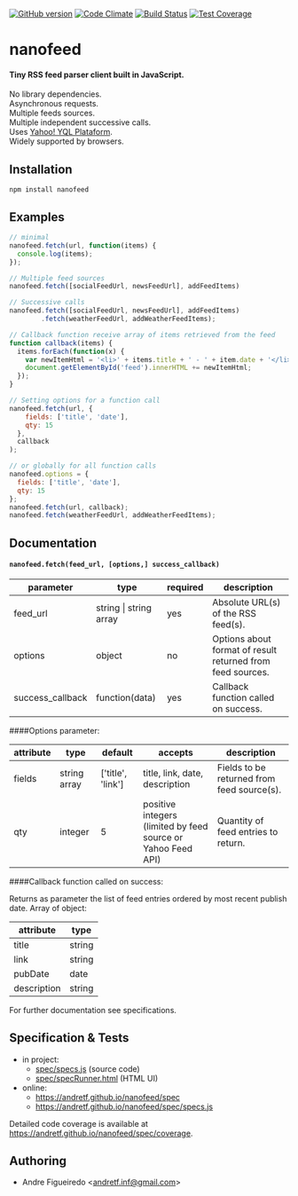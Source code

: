 [![GitHub version](https://badge.fury.io/gh/andretf%2Fnanofeed.svg)](https://badge.fury.io/gh/andretf%2Fnanofeed)
[![Code Climate](https://codeclimate.com/github/andretf/nanofeed/badges/gpa.svg)](https://codeclimate.com/github/andretf/nanofeed)
[![Build Status](https://travis-ci.org/andretf/nanofeed.svg?branch=master)](https://travis-ci.org/andretf/nanofeed)
[![Test Coverage](https://codeclimate.com/github/andretf/nanofeed/badges/coverage.svg)](https://codeclimate.com/github/andretf/nanofeed/coverage)

# nanofeed
#### Tiny RSS feed parser client built in JavaScript.

No library dependencies.<br>
Asynchronous requests.<br>
Multiple feeds sources.<br>
Multiple independent successive calls.<br>
Uses [Yahoo! YQL Plataform](https://developer.yahoo.com/yql).<br>
Widely supported by browsers.


## Installation

    npm install nanofeed

## Examples
```javascript
// minimal
nanofeed.fetch(url, function(items) {
  console.log(items);
});

// Multiple feed sources
nanofeed.fetch([socialFeedUrl, newsFeedUrl], addFeedItems)

// Successive calls
nanofeed.fetch([socialFeedUrl, newsFeedUrl], addFeedItems)
        .fetch(weatherFeedUrl, addWeatherFeedItems);

// Callback function receive array of items retrieved from the feed
function callback(items) {
  items.forEach(function(x) {
    var newItemHtml = '<li>' + items.title + ' - ' + item.date + '</li>';
    document.getElementById('feed').innerHTML += newItemHtml;
  });
}

// Setting options for a function call
nanofeed.fetch(url, {
    fields: ['title', 'date'],
    qty: 15
  },
  callback
);

// or globally for all function calls
nanofeed.options = {
  fields: ['title', 'date'],
  qty: 15
};
nanofeed.fetch(url, callback);
nanofeed.fetch(weatherFeedUrl, addWeatherFeedItems);
```

## Documentation
#### `nanofeed.fetch(feed_url, [options,] success_callback)`

parameter | type | required | description
-|-|-|-
feed_url | string \| string array | yes | Absolute URL(s) of the RSS feed(s).
options | object | no | Options about format of result returned from feed sources.
success_callback | function(data) | yes | Callback function called on success.

####Options parameter:

attribute | type | default | accepts | description
-|-|-|-|-
fields | string array | ['title', 'link'] | title, link, date, description | Fields to be returned from feed source(s).
qty | integer | 5 | positive integers <br>(limited by feed source or Yahoo Feed API) | Quantity of feed entries to return.

####Callback function called on success:<br>

Returns as parameter the list of feed entries ordered by most recent publish date.
Array of object:

attribute | type
-|-
title | string
link | string
pubDate | date
description | string

For further documentation see specifications.

## Specification & Tests

- in project:
    - [spec/specs.js](https://github.com/andretf/nanofeed/blob/master/spec/specs.js) (source code)
    - [spec/specRunner.html](https://github.com/andretf/nanofeed/blob/master/spec/specRunner.html) (HTML UI)
- online:
    - https://andretf.github.io/nanofeed/spec
    - https://andretf.github.io/nanofeed/spec/specs.js

Detailed code coverage is available at https://andretf.github.io/nanofeed/spec/coverage.

## Authoring
- Andre Figueiredo \<andretf.inf@gmail.com\>
